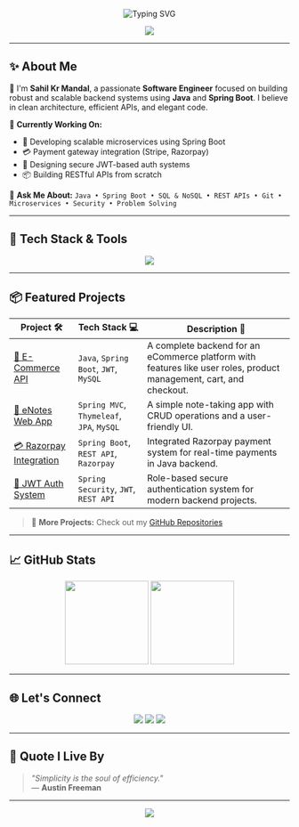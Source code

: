 <!-- Profile Banner -->
<p align="center">
  <img src="https://readme-typing-svg.demolab.com?font=Fira+Code&duration=3000&pause=800&center=true&vCenter=true&width=500&lines=Hi+%F0%9F%91%8B+I'm+Sahil+Kr+Mandal;Backend+Developer+%7C+Java+%7C+Spring+Boot;Always+Learning+%F0%9F%92%AF+Building+Cool+Stuff" alt="Typing SVG" />
</p>

<p align="center">
  <img src="https://capsule-render.vercel.app/api?type=waving&color=0:36D1DC,100:5B86E5&height=120&section=header" />
</p>

---

## ✨ About Me

👋 I'm **Sahil Kr Mandal**, a passionate **Software Engineer** focused on building robust and scalable backend systems using **Java** and **Spring Boot**. I believe in clean architecture, efficient APIs, and elegant code.

🔧 **Currently Working On:**
- 🚀 Developing scalable microservices using Spring Boot
- 💳 Payment gateway integration (Stripe, Razorpay)
- 🔐 Designing secure JWT-based auth systems
- 📦 Building RESTful APIs from scratch

🧠 **Ask Me About:**
`Java • Spring Boot • SQL & NoSQL • REST APIs • Git • Microservices • Security • Problem Solving`

---

## 🧰 Tech Stack & Tools

<div align="center">
  <img src="https://skillicons.dev/icons?i=java,spring,maven,git,mysql,hibernate,jwt,postman,lombok,docker" />
</div>

---

## 📦 Featured Projects

| Project 🛠️ | Tech Stack 💻 | Description 📄 |
|------------|----------------|----------------|
| [🔗 E-Commerce API](https://github.com/your-ecommerce-repo) | `Java`, `Spring Boot`, `JWT`, `MySQL` | A complete backend for an eCommerce platform with features like user roles, product management, cart, and checkout. |
| [📝 eNotes Web App](https://github.com/your-enotes-repo) | `Spring MVC`, `Thymeleaf`, `JPA`, `MySQL` | A simple note-taking app with CRUD operations and a user-friendly UI. |
| [💳 Razorpay Integration](https://github.com/your-razorpay-repo) | `Spring Boot`, `REST API`, `Razorpay` | Integrated Razorpay payment system for real-time payments in Java backend. |
| [📌 JWT Auth System](https://github.com/your-jwt-auth-repo) | `Spring Security`, `JWT`, `REST API` | Role-based secure authentication system for modern backend projects. |

> 📝 **More Projects:** Check out my [GitHub Repositories](https://github.com/nasrmohammad4804?tab=repositories)

---

## 📈 GitHub Stats

<p align="center">
  <img src="https://github-readme-stats.vercel.app/api?username=nasrmohammad4804&show_icons=true&theme=radical" height="150" />
  <img src="https://github-readme-streak-stats.herokuapp.com?user=nasrmohammad4804&theme=radical" height="150" />
</p>

---

## 🌐 Let's Connect

<p align="center">
  <a href="mailto:nasrmohammad4804@gmail.com"><img src="https://img.shields.io/badge/Gmail-D14836?style=for-the-badge&logo=gmail&logoColor=white" /></a>
  <a href="https://www.linkedin.com/in/your-link/"><img src="https://img.shields.io/badge/LinkedIn-0077B5?style=for-the-badge&logo=linkedin&logoColor=white" /></a>
  <a href="https://github.com/nasrmohammad4804"><img src="https://img.shields.io/badge/GitHub-181717?style=for-the-badge&logo=github&logoColor=white" /></a>
</p>

---

## 🧠 Quote I Live By

> *"Simplicity is the soul of efficiency."*  
> — **Austin Freeman**

---

<p align="center">
  <img src="https://capsule-render.vercel.app/api?type=waving&color=0:36D1DC,100:5B86E5&height=120&section=footer" />
</p>
